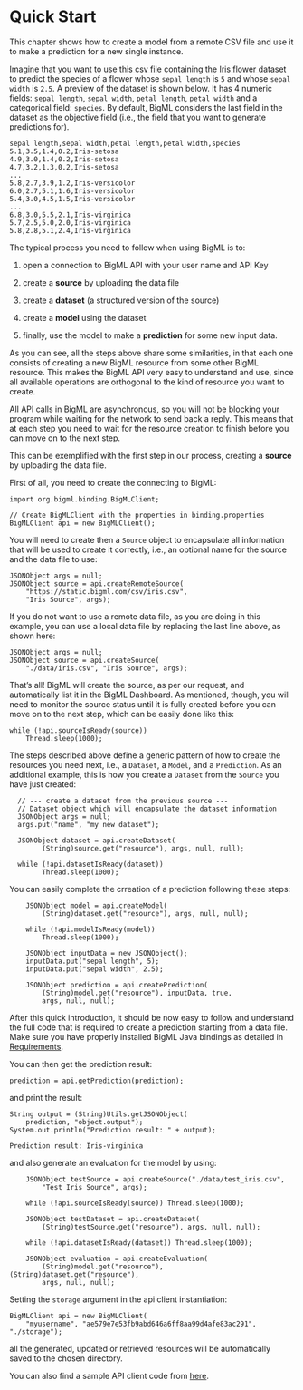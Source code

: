 
Quick Start
=====================

This chapter shows how to create a model from a remote CSV file and use it to make a prediction for a new single instance.

Imagine that you want to use [this csv file](https://static.bigml.com/csv/iris.csv) containing the [Iris flower dataset](http://en.wikipedia.org/wiki/Iris_flower_data_set) to predict the species of a flower whose ``sepal length``  is ``5`` and whose ``sepal width`` is ``2.5``. A preview of the dataset is shown below. It has 4 numeric fields: ``sepal length``, ``sepal width``, ``petal length``, ``petal width`` and a categorical field: ``species``.
By default, BigML considers the last field in the dataset as the objective field (i.e., the field that you want to generate predictions for).

    sepal length,sepal width,petal length,petal width,species
    5.1,3.5,1.4,0.2,Iris-setosa
    4.9,3.0,1.4,0.2,Iris-setosa
    4.7,3.2,1.3,0.2,Iris-setosa
    ...
    5.8,2.7,3.9,1.2,Iris-versicolor
    6.0,2.7,5.1,1.6,Iris-versicolor
    5.4,3.0,4.5,1.5,Iris-versicolor
    ...
    6.8,3.0,5.5,2.1,Iris-virginica
    5.7,2.5,5.0,2.0,Iris-virginica
    5.8,2.8,5.1,2.4,Iris-virginica


The typical process you need to follow when using BigML is to:

1.  open a connection to BigML API with your user name and API Key

2.  create a **source** by uploading the data file

3.  create a **dataset** (a structured version of the source)

4.  create a **model** using the dataset

5.  finally, use the model to make a **prediction** for some new input data.

As you can see, all the steps above share some similarities, in that each one consists of creating a new BigML resource from some other BigML resource. This makes the BigML API very easy to understand and use, since all available operations are orthogonal to the kind of resource you want to create.

All API calls in BigML are asynchronous, so you will not be blocking your program while waiting for the network to send back a reply. This means that at each step you need to wait for the resource creation to finish before you can move on to the next step.

This can be exemplified with the first step in our process, creating a **source** by uploading the data file.

First of all, you need to create the connecting to BigML:

    import org.bigml.binding.BigMLClient;

    // Create BigMLClient with the properties in binding.properties
    BigMLClient api = new BigMLClient();

You will need to create then a `Source` object to encapsulate all information that will be used to create it correctly, i.e., an optional name for the source and the data file to use:

    JSONObject args = null;
    JSONObject source = api.createRemoteSource(
        "https://static.bigml.com/csv/iris.csv",
        "Iris Source", args);

If you do not want to use a remote data file, as you are doing in this example, you can use a local data file by replacing the last line above, as shown here:


    JSONObject args = null;
    JSONObject source = api.createSource(
        "./data/iris.csv", "Iris Source", args);

That’s all! BigML will create the source, as per our request, and automatically list it in the BigML Dashboard. As mentioned, though, you will need to monitor the source status until it is fully created before you can move on to the next step, which can be easily done like this:

    while (!api.sourceIsReady(source)) 
        Thread.sleep(1000);

The steps described above define a generic pattern of how to create the resources you need next, i.e., a `Dataset`, a `Model`, and a `Prediction`. As an additional example, this is how you create a `Dataset` from the `Source` you have just created:

``` 
  // --- create a dataset from the previous source ---
  // Dataset object which will encapsulate the dataset information
  JSONObject args = null;
  args.put("name", "my new dataset");

  JSONObject dataset = api.createDataset(
        (String)source.get("resource"), args, null, null);

  while (!api.datasetIsReady(dataset)) 
        Thread.sleep(1000);
```

You can easily complete the crreation of a prediction following these steps:

```
    JSONObject model = api.createModel(
        (String)dataset.get("resource"), args, null, null);

    while (!api.modelIsReady(model)) 
        Thread.sleep(1000);

    JSONObject inputData = new JSONObject();
    inputData.put("sepal length", 5);
    inputData.put("sepal width", 2.5);

    JSONObject prediction = api.createPrediction(
        (String)model.get("resource"), inputData, true,
        args, null, null);
```

After this quick introduction, it should be now easy to follow and understand the full code that is required to create a prediction starting from a data file. Make sure you have properly installed BigML Java bindings as detailed in [Requirements](intro.html#requirements).

You can then get the prediction result:

    prediction = api.getPrediction(prediction);

and print the result:

    String output = (String)Utils.getJSONObject(
        prediction, "object.output");
    System.out.println("Prediction result: " + output);

    Prediction result: Iris-virginica

and also generate an evaluation for the model by using:

```    
    JSONObject testSource = api.createSource("./data/test_iris.csv",
        "Test Iris Source", args);

    while (!api.sourceIsReady(source)) Thread.sleep(1000);

    JSONObject testDataset = api.createDataset(
        (String)testSource.get("resource"), args, null, null);

    while (!api.datasetIsReady(dataset)) Thread.sleep(1000);

    JSONObject evaluation = api.createEvaluation(
        (String)model.get("resource"), (String)dataset.get("resource"),
        args, null, null);
```

Setting the ``storage`` argument in the api client instantiation:


    BigMLClient api = new BigMLClient(
        "myusername", "ae579e7e53fb9abd646a6ff8aa99d4afe83ac291", "./storage");

all the generated, updated or retrieved resources will be automatically
saved to the chosen directory.

You can also find a sample API client code from [here](https://github.com/bigmlcom/bigml-java/blob/master/samples/BigML-Sample-Client/src/main/java/org/bigml/sample/BigMLSampleClient.java).
